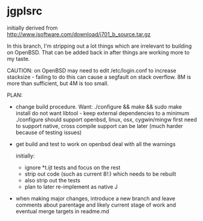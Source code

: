 jgplsrc
=======

initially derived from http://www.jsoftware.com/download/j701_b_source.tar.gz


In this branch, I'm stripping out a lot things which are irrelevant to
building on OpenBSD. That can be added back in after things are working
more to my taste.

CAUTION: on OpenBSD may need to edit /etc/login.conf to increase stacksize - failing to do this can cause a segfault on stack overflow. 8M is more than sufficient, but 4M is too small.

PLAN:

* change build procedure. Want:
  ./configure && make && sudo make install
  do not want libtool - keep external dependencies to a minimum
  ./configure should support openbsd, linux, osx, cygwin/mingw
  first need to support native, cross compile support can be later (much harder because of testing issues)

* get build and test to work on openbsd
  deal with all the warnings

  initially:
  * ignore *t.ijt tests and focus on the rest
  * strip out code (such as current 8!:) which needs to be rebuilt
  * also strip out the tests
  * plan to later re-implement as native J

* when making major changes, introduce a new branch and leave comments about parentage and likely current stage of work and eventual merge targets in readme.md
